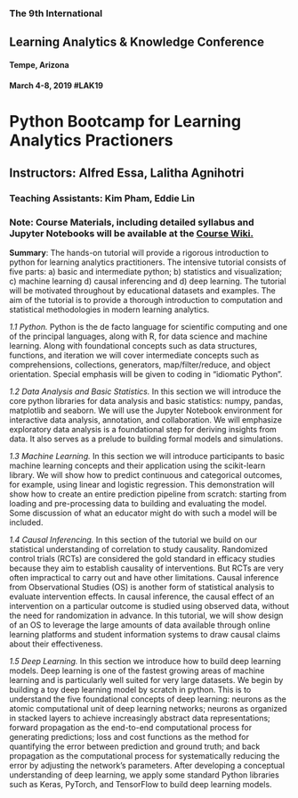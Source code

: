 ### The 9th International
## Learning Analytics & Knowledge Conference
#### Tempe, Arizona
#### March 4-8, 2019 #LAK19


# Python Bootcamp for Learning Analytics Practioners

## Instructors: Alfred Essa, Lalitha Agnihotri
### Teaching Assistants: Kim Pham, Eddie Lin


### Note: Course Materials, including detailed syllabus and Jupyter Notebooks will be available at the <a href = "https://github.com/alfredessa/lak19/wiki">Course Wiki.</a>

<b>Summary</b>: The hands-on tutorial will provide a rigorous introduction to python for learning analytics practitioners. The intensive tutorial consists of five parts: a) basic and intermediate python; b) statistics and visualization; c) machine learning d) causal inferencing and d) deep learning. The tutorial will be motivated throughout by educational datasets and examples. The aim of the tutorial is to provide a thorough introduction to computation and statistical methodologies in modern learning analytics.

<i>1.1 Python.</i> Python is the de facto language for scientific computing and one of the principal languages, along with R, for data science and machine learning. Along with foundational concepts such as data structures, functions, and iteration we will cover intermediate concepts such as comprehensions, collections, generators, map/filter/reduce, and object orientation. Special emphasis will be given to coding in “idiomatic Python”.

<i>1.2 Data Analysis and Basic Statistics.</i> In this section we will introduce the core python libraries for data analysis and basic statistics: numpy, pandas, matplotlib and seaborn. We will use the Jupyter Notebook environment for interactive data analysis, annotation, and collaboration. We will emphasize exploratory data analysis is a foundational step for deriving insights from data. It also serves as a prelude to building formal models and simulations.

<i>1.3 Machine Learning.</i> In this section we will introduce participants to basic machine learning concepts and their application using the scikit-learn library. We will show how to predict continuous and categorical outcomes, for example, using linear and logistic regression. This demonstration will show how to create an entire prediction pipeline from scratch: starting from loading  and pre-processing data to building and evaluating the model. Some discussion of what an educator might do with such a model will be included.

<i>1.4 Causal Inferencing.</i> In this section of the tutorial we build on our statistical understanding of correlation to study causality. Randomized control trials (RCTs) are considered the gold standard in efficacy studies because they aim to establish causality of interventions. But RCTs are very often impractical to carry out and have other limitations. Causal inference from Observational Studies (OS) is another form of statistical analysis to evaluate intervention effects. In causal inference, the causal effect of an intervention on a particular outcome is studied using observed data, without the need for randomization in advance. In this tutorial, we will show design of an OS to leverage the large amounts of data available through online learning platforms and student information systems to draw causal claims about their effectiveness.

<i>1.5 Deep Learning.</i> In this section we introduce how to build deep learning models. Deep learning is one of the fastest growing areas of machine learning and is particularly well suited for very large datasets. We begin by building a toy deep learning model by scratch in python. This is to understand the five foundational concepts of deep learning: neurons as the atomic computational unit of deep learning networks; neurons as organized in stacked layers to achieve increasingly abstract data representations; forward propagation as the end-to-end computational process for generating predictions; loss and cost functions as the method for quantifying the error between prediction and ground truth; and back propagation as the computational process for systematically reducing the error by adjusting the network’s parameters. After developing a conceptual understanding of deep learning, we apply some standard Python libraries such as Keras, PyTorch, and TensorFlow to build deep learning models.
